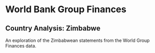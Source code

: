 # World Bank Group Finances

## Country Analysis: Zimbabwe

An exploration of the Zimbabwean statements from the World Group Finances data.
